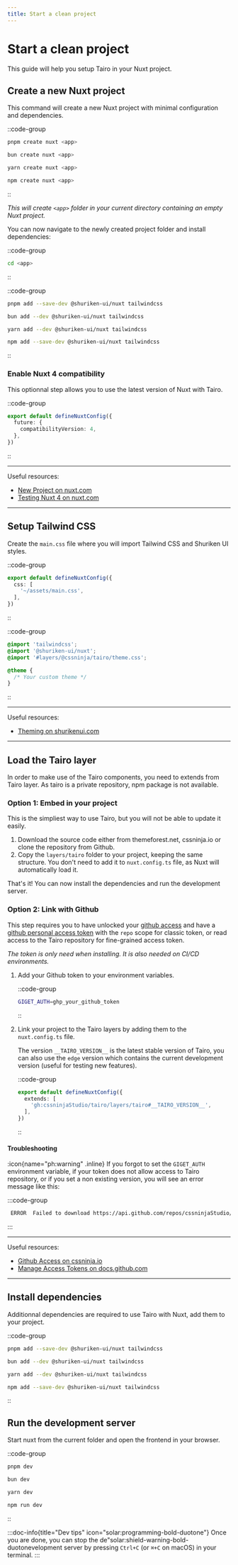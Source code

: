 ```yaml
---
title: Start a clean project
---
```


# Start a clean project
This guide will help you setup Tairo in your Nuxt project.

## Create a new Nuxt project

This command will create a new Nuxt project with minimal configuration and dependencies.

::code-group
  ```bash [pnpm]
  pnpm create nuxt <app>
  ```
  ```bash [bun]
  bun create nuxt <app>
  ```
  ```bash [yarn]
  yarn create nuxt <app>
  ```
  ```bash [npm]
  npm create nuxt <app>
  ```
::

*This will create `<app>` folder in your current directory containing an empty Nuxt project.*

You can now navigate to the newly created project folder and install dependencies:

::code-group
```bash [Terminal]
cd <app>
```
::

::code-group
  ```bash [pnpm]
  pnpm add --save-dev @shuriken-ui/nuxt tailwindcss
  ```
  ```bash [bun]
  bun add --dev @shuriken-ui/nuxt tailwindcss
  ```
  ```bash [yarn]
  yarn add --dev @shuriken-ui/nuxt tailwindcss
  ```
  ```bash [npm]
  npm add --save-dev @shuriken-ui/nuxt tailwindcss
  ```
::

### Enable Nuxt 4 compatibility

This optionnal step allows you to use the latest version of Nuxt with Tairo.

::code-group
```ts [<app>/nuxt.config.ts]
export default defineNuxtConfig({
  future: {
    compatibilityVersion: 4,
  },
})
```
::

---

Useful resources:

- [New Project on nuxt.com](https://nuxt.com/docs/getting-started/installation#new-project)
- [Testing Nuxt 4 on nuxt.com](https://nuxt.com/docs/getting-started/upgrade#testing-nuxt-4)

---

## Setup Tailwind CSS

Create the `main.css` file where you will import Tailwind CSS and Shuriken UI styles.

::code-group
```ts [<app>/nuxt.config.ts]
export default defineNuxtConfig({
  css: [
    '~/assets/main.css',
  ],
})
```
::

::code-group
```css [<app>/app/assets/main.css]
@import 'tailwindcss';
@import '@shuriken-ui/nuxt';
@import '#layers/@cssninja/tairo/theme.css';

@theme {
  /* Your custom theme */
}
```
::

---

Useful resources:

- [Theming on shurikenui.com](https://shurikenui.com/docs/theming)

---

## Load the Tairo layer

In order to make use of the Tairo components, you need to extends from Tairo layer. As tairo is a private repository, npm package is not available.

### Option 1: Embed in your project

This is the simpliest way to use Tairo, but you will not be able to update it easily.

1. Download the source code either from themeforest.net, cssninja.io or clone the repository from Github.
2. Copy the `layers/tairo` folder to your project, keeping the same structure. You don't need to add it to `nuxt.config.ts` file, as Nuxt will automatically load it.

That's it! You can now install the dependencies and run the development server.

### Option 2: Link with Github

This step requires you to have unlocked your [github access](https://cssninja.io/faq/github-access) and have a [github personal access token](https://docs.github.com/en/authentication/keeping-your-account-and-data-secure/managing-your-personal-access-tokens) with the `repo` scope for classic token, or read access to the Tairo repository for fine-grained access token.

*The token is only need when installing. It is also needed on CI/CD environments.*

1. Add your Github token to your environment variables.

   ::code-group
   ```bash [<app>/.env]
   GIGET_AUTH=ghp_your_github_token
   ```
   ::

2. Link your project to the Tairo layers by adding them to the `nuxt.config.ts` file.

   The version `__TAIRO_VERSION__` is the latest stable version of Tairo, you can also use the `edge` version which contains the current development version (useful for testing new features).

   ::code-group
   ```ts [<app>/nuxt.config.ts]
   export default defineNuxtConfig({
     extends: [
       'gh:cssninjaStudio/tairo/layers/tairo#__TAIRO_VERSION__',
     ],
   })
   ```
   ::

#### Troubleshooting

:icon{name="ph:warning" .inline} If you forgot to set the `GIGET_AUTH` environment variable, if your token does not allow access to Tairo repository, or if you set a non existing version, you will see an error message like this:

:::code-group
```bash [Terminal]
 ERROR  Failed to download https://api.github.com/repos/cssninjaStudio/tairo/tarball/__TAIRO_VERSION__: 404 Not Found
```
:::

---

Useful resources:

- [Github Access on cssninja.io](https://cssninja.io/faq/github-access)
- [Manage Access Tokens on docs.github.com](https://docs.github.com/en/authentication/keeping-your-account-and-data-secure/managing-your-personal-access-tokens)

---

## Install dependencies

Additionnal dependencies are required to use Tairo with Nuxt, add them to your project.

::code-group
```bash [pnpm]
pnpm add --save-dev @shuriken-ui/nuxt tailwindcss
```
```bash [bun]
bun add --dev @shuriken-ui/nuxt tailwindcss
```
```bash [yarn]
yarn add --dev @shuriken-ui/nuxt tailwindcss
```
```bash [npm]
npm add --save-dev @shuriken-ui/nuxt tailwindcss
```
::

## Run the development server

Start nuxt from the current folder and open the frontend in your browser.

::code-group
```bash [pnpm]
pnpm dev
```
```bash [bun]
bun dev
```
```bash [yarn]
yarn dev
```
```bash [npm]
npm run dev
```
::

:::doc-info{title="Dev tips" icon="solar:programming-bold-duotone"}
Once you are done, you can stop the de"solar:shield-warning-bold-duotonevelopment server by pressing `Ctrl+C` (or `⌘+C` on macOS) in your terminal.
:::
